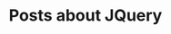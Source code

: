---
layout: categorypage
title: Posts about JQuery
category: jquery
permalink: /categories/jquery/ # This is only required for pretty links.
---